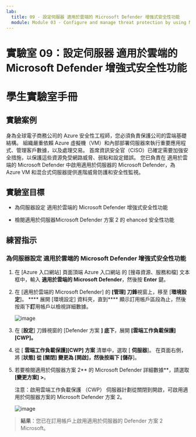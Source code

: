 ```yaml
---
lab:
  title: 09 - 設定伺服器 適用於雲端的 Microsoft Defender 增強式安全性功能
  module: Module 03 - Configure and manage threat protection by using Microsoft Defender for Cloud
---
```


# 實驗室 09：設定伺服器 適用於雲端的 Microsoft Defender 增強式安全性功能

# 學生實驗室手冊

## 實驗案例

身為全球電子商務公司的 Azure 安全性工程師，您必須負責保護公司的雲端基礎結構。 組織嚴重依賴 Azure 虛擬機（VM）和內部部署伺服器來執行重要應用程式、管理客戶數據，以及處理交易。 首席資訊安全官（CISO）已確定需要加強安全措施，以保護這些資源免受網路威脅、弱點和設定錯誤。 您已負責在 適用於雲端的 Microsoft Defender 中啟用適用於伺服器的 Microsoft Defender，為 Azure VM 和混合式伺服器提供進階威脅防護和安全性監視。

## 實驗室目標

- 為伺服器設定 適用於雲端的 Microsoft Defender 增強式安全性功能
  
- 檢閱適用於伺服器Microsoft Defender 方案 2 的 ehanced 安全性功能

## 練習指示

### 為伺服器設定 適用於雲端的 Microsoft Defender 增強式安全性功能

1. 在 [Azure 入口網站] 頁面頂端 Azure 入口網站 的 [搜尋資源、服務和檔] 文本框中，輸入 **適用於雲端的 Microsoft Defender**，然後按 **Enter** 鍵。

2. 在 [適用於雲端的 Microsoft Defender] 的 **[管理] 刀鋒**視窗上，移至 [**環境設定**]。 **** 展開 [環境設定] 資料夾，直到**** 顯示訂用帳戶區段為止，然後按兩下**訂**用帳戶以檢視詳細數據。

   ![image](https://github.com/user-attachments/assets/3b25dd82-e09e-4f8a-b85e-c9bc6c4bd488)
   
3. 在 [**設定**] 刀鋒視窗的 [Defender 方案 **] 底下**，展開 **[雲端工作負載保護][CWP]。**

4. 從 [ **雲端工作負載保護][CWP] 方案** 清單中，選取 [ **伺服器**]。 在頁面右側，將 [**狀態] 從 **[關閉**] 變更為 **[開啟]**，然後按兩下 [**儲存****]。

5. 若要檢閱適用於伺服器方案 2** 的 Microsoft Defender 詳細數據**，請選取 **[變更方案] >**。

   注意：啟用雲端工作負載保護 （CWP） 伺服器計劃從關閉到開啟，可啟用適用於伺服器方案的 Microsoft Defender 方案 2。
 
   ![image](https://github.com/user-attachments/assets/de434a75-345a-4023-83f1-fa53fcb5f288)
   
> **結果**：您已在訂用帳戶上啟用適用於伺服器的 Defender 方案 2 Microsoft。
